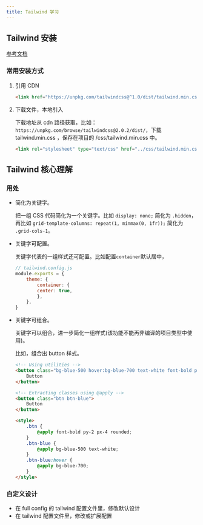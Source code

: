 ```yaml
---
title: Tailwind 学习
---
```


## Tailwind 安装

[参考文档](https://www.tailwindcss.cn/docs/installation)

### 常用安装方式

1. 引用 CDN

   ```html
   <link href="https://unpkg.com/tailwindcss@^1.0/dist/tailwind.min.css" rel="stylesheet">
   ```

2. 下载文件，本地引入

    下载地址从 cdn 路径获取，比如：`https://unpkg.com/browse/tailwindcss@2.0.2/dist/`，下载 tailwind.min.css ，保存在项目的 /css/tailwind.min.css 中。

    ```html
    <link rel="stylesheet" type="text/css" href="../css/tailwind.min.css">
    ```

## Tailwind 核心理解

### 用处

- 简化为关键字。

    把一组 CSS 代码简化为一个关键字。比如 `display: none;` 简化为 `.hidden`，再比如 `grid-template-columns: repeat(1, minmax(0, 1fr));` 简化为 `.grid-cols-1`。

- 关键字可配置。

    关键字代表的一组样式还可配置。比如配置`container`默认居中，

    ```js
    // tailwind.config.js
    module.exports = {
        theme: {
            container: {
            center: true,
            },
        },
    }
    ```

- 关键字可组合。

    关键字可以组合，进一步简化一组样式(该功能不能再非编译的项目类型中使用)。

    比如，组合出 button 样式。

    ```html
    <!-- Using utilities -->
    <button class="bg-blue-500 hover:bg-blue-700 text-white font-bold py-2 px-4 rounded">
        Button
    </button>

    <!-- Extracting classes using @apply -->
    <button class="btn btn-blue">
        Button
    </button>

    <style>
        .btn {
            @apply font-bold py-2 px-4 rounded;
        }
        .btn-blue {
            @apply bg-blue-500 text-white;
        }
        .btn-blue:hover {
            @apply bg-blue-700;
        }
    </style>
    ```
### 自定义设计

- 在 full config 的 tailwind 配置文件里，修改默认设计
- 在 tailwind 配置文件里，修改或扩展配置